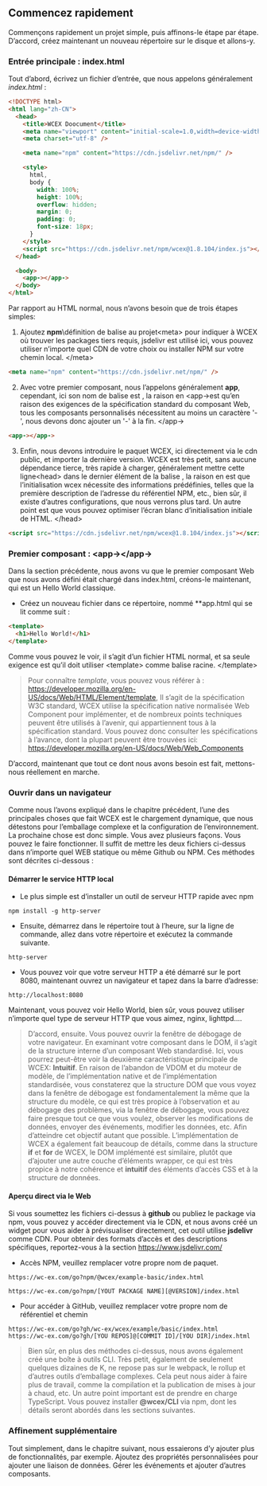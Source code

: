 <!--DESC: {"icon":"sports_score"} -->

## Commencez rapidement

Commençons rapidement un projet simple, puis affinons-le étape par étape. D’accord, créez maintenant un nouveau répertoire sur le disque et allons-y.

### Entrée principale : index.html

Tout d’abord, écrivez un fichier d’entrée, que nous appelons généralement _index.html_ :

```html
<!DOCTYPE html>
<html lang="zh-CN">
  <head>
    <title>WCEX Doocument</title>
    <meta name="viewport" content="initial-scale=1.0,width=device-width" />
    <meta charset="utf-8" />

    <meta name="npm" content="https://cdn.jsdelivr.net/npm/" />

    <style>
      html,
      body {
        width: 100%;
        height: 100%;
        overflow: hidden;
        margin: 0;
        padding: 0;
        font-size: 18px;
      }
    </style>
    <script src="https://cdn.jsdelivr.net/npm/wcex@1.8.104/index.js"></script>
  </head>

  <body>
    <app-></app->
  </body>
</html>
```

Par rapport au HTML normal, nous n’avons besoin que de trois étapes simples:

1. Ajoutez **npm**\définition de balise au projet<meta\> pour indiquer à WCEX où trouver les packages tiers requis, jsdelivr est utilisé ici, vous pouvez utiliser n’importe quel CDN de votre choix ou installer NPM sur votre chemin local. </meta\>

```html
<meta name="npm" content="https://cdn.jsdelivr.net/npm/" />
```

2. Avec votre premier composant, nous l’appelons généralement **app**, cependant, ici son nom de balise est \, la raison en <app-\>est qu’en raison des exigences de la spécification standard du composant Web, tous les composants personnalisés nécessitent au moins un caractère '-', nous devons donc ajouter un '-' à la fin. </app-\>

```html
<app-></app->
```

3. Enfin, nous devons introduire le paquet WCEX, ici directement via le cdn public, et importer la dernière version. WCEX est très petit, sans aucune dépendance tierce, très rapide à charger, généralement mettre cette ligne<head\> dans le dernier élément de la balise \, la raison en est que l’initialisation wcex nécessite des informations prédéfinies, telles que la première description de l’adresse du référentiel NPM, etc., bien sûr, il existe d’autres configurations, que nous verrons plus tard. Un autre point est que vous pouvez optimiser l’écran blanc d’initialisation initiale de HTML. </head\>

```html
<script src="https://cdn.jsdelivr.net/npm/wcex@1.8.104/index.js"></script>
```

### Premier composant : **\<app-\>**</app-\>

Dans la section précédente, nous avons vu que le premier composant Web que nous avons défini était chargé dans index.html, créons-le maintenant, qui est un Hello World classique.

- Créez un nouveau fichier dans ce répertoire, nommé **app.html qui se lit comme suit :

```html
<template>
  <h1>Hello World!</h1>
</template>
```

Comme vous pouvez le voir, il s’agit d’un fichier HTML normal, et sa seule exigence est qu’il doit utiliser \<template\> comme balise racine. </template\>

> Pour connaître _template_, vous pouvez vous référer à : https://developer.mozilla.org/en-US/docs/Web/HTML/Element/template, Il s’agit de la spécification W3C standard, WCEX utilise la spécification native normalisée Web Component pour implémenter, et de nombreux points techniques peuvent être utilisés à l’avenir, qui appartiennent tous à la spécification standard. Vous pouvez donc consulter les spécifications à l’avance, dont la plupart peuvent être trouvées ici: https://developer.mozilla.org/en-US/docs/Web/Web_Components

D’accord, maintenant que tout ce dont nous avons besoin est fait, mettons-nous réellement en marche.

### Ouvrir dans un navigateur

Comme nous l’avons expliqué dans le chapitre précédent, l’une des principales choses que fait WCEX est le chargement dynamique, que nous détestons pour l’emballage complexe et la configuration de l’environnement. La prochaine chose est donc simple. Vous avez plusieurs façons. Vous pouvez le faire fonctionner. Il suffit de mettre les deux fichiers ci-dessus dans n’importe quel WEB statique ou même Github ou NPM. Ces méthodes sont décrites ci-dessous :

#### Démarrer le service HTTP local

- Le plus simple est d’installer un outil de serveur HTTP rapide avec npm

```shell
npm install -g http-server
```

- Ensuite, démarrez dans le répertoire tout à l’heure, sur la ligne de commande, allez dans votre répertoire et exécutez la commande suivante.

```shell
http-server
```

- Vous pouvez voir que votre serveur HTTP a été démarré sur le port 8080, maintenant ouvrez un navigateur et tapez dans la barre d’adresse:

```
http://localhost:8080
```

Maintenant, vous pouvez voir Hello World, bien sûr, vous pouvez utiliser n’importe quel type de serveur HTTP que vous aimez, nginx, lighttpd....

> D’accord, ensuite. Vous pouvez ouvrir la fenêtre de débogage de votre navigateur. En examinant votre composant dans le DOM, il s’agit de la structure interne d’un composant Web standardisé. Ici, vous pourrez peut-être voir la deuxième caractéristique principale de WCEX: **Intuitif**. En raison de l’abandon de VDOM et du moteur de modèle, de l’implémentation native et de l’implémentation standardisée, vous constaterez que la structure DOM que vous voyez dans la fenêtre de débogage est fondamentalement la même que la structure du modèle, ce qui est très propice à l’observation et au débogage des problèmes, via la fenêtre de débogage, vous pouvez faire presque tout ce que vous voulez, observer les modifications de données, envoyer des événements, modifier les données, etc. Afin d’atteindre cet objectif autant que possible. L’implémentation de WCEX a également fait beaucoup de détails, comme dans la structure **if** et **for** de WCEX, le DOM implémenté est similaire, plutôt que d’ajouter une autre couche d’éléments wrapper, ce qui est très propice à notre cohérence et **intuitif** des éléments d’accès CSS et à la structure de données.

#### Aperçu direct via le Web

Si vous soumettez les fichiers ci-dessus à **github** ou publiez le package via npm, vous pouvez y accéder directement via le CDN, et nous avons créé un widget pour vous aider à prévisualiser directement, cet outil utilise **jsdelivr** comme CDN.
Pour obtenir des formats d’accès et des descriptions spécifiques, reportez-vous à la section https://www.jsdelivr.com/

- Accès NPM, veuillez remplacer votre propre nom de paquet.

```
https://wc-ex.com/go?npm/@wcex/example-basic/index.html

https://wc-ex.com/go?npm/[YOUT PACKAGE NAME][@VERSION]/index.html

```

- Pour accéder à GitHub, veuillez remplacer votre propre nom de référentiel et chemin

```
https://wc-ex.com/go?gh/wc-ex/wcex/example/basic/index.html
https://wc-ex.com/go?gh/[YOU REPOS]@[COMMIT ID]/[YOU DIR]/index.html
```

> Bien sûr, en plus des méthodes ci-dessus, nous avons également créé une boîte à outils CLI. Très petit, également de seulement quelques dizaines de K, ne repose pas sur le webpack, le rollup et d’autres outils d’emballage complexes. Cela peut nous aider à faire plus de travail, comme la compilation et la publication de mises à jour à chaud, etc. Un autre point important est de prendre en charge TypeScript. Vous pouvez installer **@wcex/CLI** via npm, dont les détails seront abordés dans les sections suivantes.

### Affinement supplémentaire

Tout simplement, dans le chapitre suivant, nous essaierons d’y ajouter plus de fonctionnalités, par exemple. Ajoutez des propriétés personnalisées pour ajouter une liaison de données. Gérer les événements et ajouter d’autres composants.
